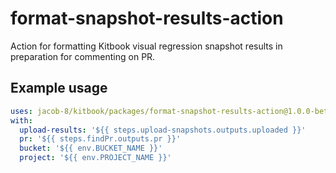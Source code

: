 # format-snapshot-results-action

Action for formatting Kitbook visual regression snapshot results in preparation for commenting on PR. 

## Example usage

```yaml
uses: jacob-8/kitbook/packages/format-snapshot-results-action@1.0.0-beta.2
with:
  upload-results: '${{ steps.upload-snapshots.outputs.uploaded }}'
  pr: '${{ steps.findPr.outputs.pr }}'
  bucket: '${{ env.BUCKET_NAME }}'
  project: '${{ env.PROJECT_NAME }}'
```
